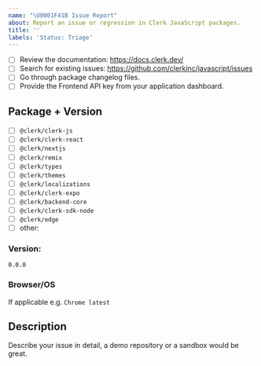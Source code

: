 ```yaml
---
name: "\U0001F41B Issue Report"
about: Report an issue or regression in Clerk JavaScript packages.
title: ''
labels: 'Status: Triage'
---
```


<!-- Requirements: please go through this checklist before opening a new issue -->

- [ ] Review the documentation: https://docs.clerk.dev/
- [ ] Search for existing issues: https://github.com/clerkinc/javascript/issues
- [ ] Go through package changelog files.
- [ ] Provide the Frontend API key from your application dashboard.

<!-- You can also find us on Discord https://discord.com/invite/b5rXHjAg7A -->

## Package + Version

- [ ] `@clerk/clerk-js`
- [ ] `@clerk/clerk-react`
- [ ] `@clerk/nextjs`
- [ ] `@clerk/remix`
- [ ] `@clerk/types`
- [ ] `@clerk/themes`
- [ ] `@clerk/localizations`
- [ ] `@clerk/clerk-expo`
- [ ] `@clerk/backend-core`
- [ ] `@clerk/clerk-sdk-node`
- [ ] `@clerk/edge`
- [ ] other:

### Version:

```
0.0.0
```

### Browser/OS

If applicable e.g. `Chrome latest`

## Description

Describe your issue in detail, a demo repository or a sandbox would be great.
